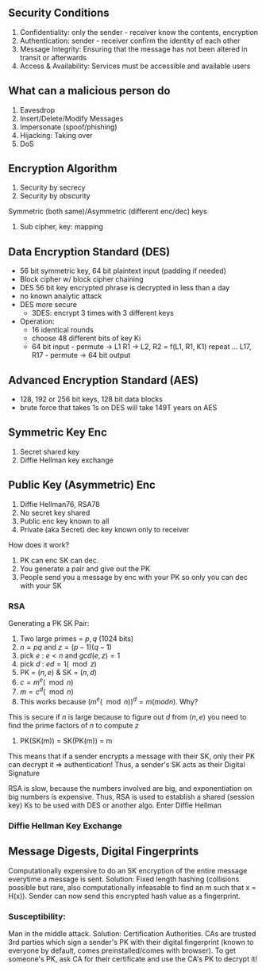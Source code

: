 ## Security Conditions

1. Confidentiality: only the sender - receiver know the contents, encryption
2. Authentication: sender - receiver confirm the identity of each other
3. Message Integrity: Ensuring that the message has not been altered in transit or afterwards
4. Access & Availability: Services must be accessible and available users

## What can a malicious person do

1. Eavesdrop
2. Insert/Delete/Modify Messages
3. Impersonate (spoof/phishing)
4. Hijacking: Taking over
5. DoS

## Encryption Algorithm

1. Security by secrecy
2. Security by obscurity

Symmetric (both same)/Asymmetric (different enc/dec) keys

1. Sub cipher, key: mapping

## Data Encryption Standard (DES)

- 56 bit symmetric key, 64 bit plaintext input (padding if needed)
- Block cipher w/ block cipher chaining
- DES 56 bit key encrypted phrase is decrypted in less than a day
- no known analytic attack
- DES more secure
    - 3DES: encrypt 3 times with 3 different keys
- Operation:
    - 16 identical rounds
    - choose 48 different bits of key Ki
    - 64 bit input - permute -> L1 R1 -> L2, R2 = f(L1, R1, K1) repeat ... L17, R17 - permute -> 64 bit output

## Advanced Encryption Standard (AES)

- 128, 192 or 256 bit keys, 128 bit data blocks
- brute force that takes 1s on DES will take 149T years on AES

## Symmetric Key Enc

1. Secret shared key
2. Diffie Hellman key exchange

## Public Key (Asymmetric) Enc

1. Diffie Hellman76, RSA78
2. No secret key shared
3. Public enc key known to all
4. Private (aka Secret) dec key known only to receiver

How does it work?

1. PK can enc SK can dec.
2. You generate a pair and give out the PK
3. People send you a message by enc with your PK so only you can dec with your SK

### RSA

Generating a PK SK Pair:

1. Two large primes = $p, q$ (1024 bits)
2. $n = pq$ and $z = (p-1)(q-1)$
3. pick $e$ : $e < n$ and $gcd(e, z) = 1$
4. pick $d$ : $ed = 1 (\mod z)$
5. PK = $(n, e)$ & SK = $(n, d)$
6. $c = m^e (\mod n)$
7. $m = c^d (\mod n)$
8. This works because $(m^e (\mod n))^d = m (mod n)$. Why?

This is secure if $n$ is large because to figure out $d$ from $(n, e)$ you need to find the prime factors of $n$ to compute $z$

1. PK(SK(m)) = SK(PK(m)) = m

This means that if a sender encrypts a message with their SK, only their PK can decrypt it => authentication! Thus, a sender's SK acts as their Digital Signature

RSA is slow, because the numbers involved are big, and exponentiation on big numbers is expensive. Thus, RSA is used to establish a shared (session key) Ks to be used with DES or another algo. Enter Diffie Hellman

### Diffie Hellman Key Exchange

## Message Digests, Digital Fingerprints

Computationally expensive to do an SK encryption of the entire message everytime a message is sent. Solution: Fixed length hashing (collisions possible but rare, also computationally infeasable to find an m such that x = H(x)). Sender can now send this encrypted hash value as a fingerprint.

### Susceptibility:

Man in the middle attack. Solution: Certification Authorities. CAs are trusted 3rd parties which sign a sender's PK with their digital fingerprint (known to everyone by default, comes preinstalled/comes with browser). To get someone's PK, ask CA for their certificate and use the CA's PK to decrypt it!

